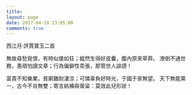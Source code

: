```yaml
---
title:
layout: page
date: 2017-04-18 23:05:00
comments: true
---
```

西江月‧評賈寶玉二首

無故尋愁覓恨，有時似傻如狂；縱然生得好皮囊，腹內原來草莽。
潦倒不通世務，愚頑怕讀文章；行為偏僻性乖張，那管世人誹謗！

富貴不知樂業，貧窮難耐淒涼；可憐辜負好時光，于國于家無望。
天下無能第一，古今不肖無雙；寄言紈褲與膏粱：莫效此兒形狀！
